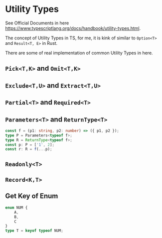 # Utility Types

See Official Documents in here <https://www.typescriptlang.org/docs/handbook/utility-types.html>.

The concept of Utility Types in TS, for me, it is kink of similar to  `Option<T>` and `Result<T, E>` in Rust.

There are some of real implementation of common Utility Types in here.

## `Pick<T,K>` and `Omit<T,K>`

## `Exclude<T,U>` and `Extract<T,U>`

## `Partial<T>` and `Required<T>`

## `Parameters<T>` and `ReturnType<T>`

```ts
const f = (p1: string, p2: number) => ({ p1, p2 });
type P = Parameters<typeof f>;
type R = ReturnType<typeof f>;
const p: P = ['1', 2];
const r: R = f(...p);
```

## `Readonly<T>`

## `Record<K,T>`

## Get Key of Enum

```ts
enum NUM {
    A,
    B,
    C
}
type T = keyof typeof NUM;
```
